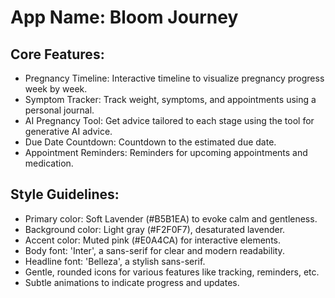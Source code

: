 # **App Name**: Bloom Journey

## Core Features:

- Pregnancy Timeline: Interactive timeline to visualize pregnancy progress week by week.
- Symptom Tracker: Track weight, symptoms, and appointments using a personal journal.
- AI Pregnancy Tool: Get advice tailored to each stage using the tool for generative AI advice.
- Due Date Countdown: Countdown to the estimated due date.
- Appointment Reminders: Reminders for upcoming appointments and medication.

## Style Guidelines:

- Primary color: Soft Lavender (#B5B1EA) to evoke calm and gentleness.
- Background color: Light gray (#F2F0F7), desaturated lavender.
- Accent color: Muted pink (#E0A4CA) for interactive elements.
- Body font: 'Inter', a sans-serif for clear and modern readability.
- Headline font: 'Belleza', a stylish sans-serif.
- Gentle, rounded icons for various features like tracking, reminders, etc.
- Subtle animations to indicate progress and updates.